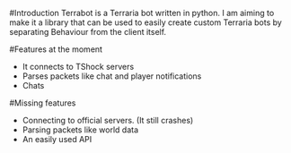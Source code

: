 #Introduction
Terrabot is a Terraria bot written in python. I am aiming to make it a library that can be used to easily create custom Terraria bots by separating Behaviour from the client itself.

#Features at the moment

 - It connects to TShock servers
 - Parses packets like chat and player notifications
 - Chats

#Missing features

 - Connecting to official servers. (It still crashes)
 - Parsing packets like world data
 - An easily used API




